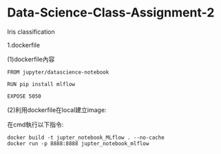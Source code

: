 # Data-Science-Class-Assignment-2
Iris classification

1.dockerfile

(1)dockerfile內容

    FROM jupyter/datascience-notebook

    RUN pip install mlflow

    EXPOSE 5050

(2)利用dockerfile在local建立image:

在cmd執行以下指令:
    
    docker build -t jupter_notebook_MLflow . --no-cache
    docker run -p 8888:8888 jupter_notebook_mlflow
